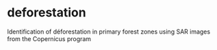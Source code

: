 # deforestation
Identification of déforestation in primary forest zones using SAR images from the Copernicus program
